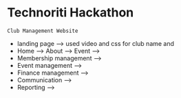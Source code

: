 # Technoriti Hackathon

``Club Management Website``

- landing page --> used video and css for club name and 
- Home --> About  -->  Event  -->  
- Membership management  --> 
- Event management  -->
- Finance management -->
- Communication  -->
- Reporting  -->

